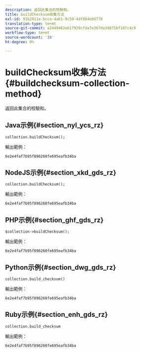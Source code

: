 ```yaml
---
description: 返回此集合的校驗和。
title: buildChecksum收集方法
exl-id: 91b2911e-bcca-4a61-9c59-4df084e0d778
translation-type: tm+mt
source-git-commit: a2449482e617939cfda7e367da34875bf187c4c9
workflow-type: tm+mt
source-wordcount: '38'
ht-degree: 0%

---
```


# buildChecksum收集方法{#buildchecksum-collection-method}

返回此集合的校驗和。

## Java示例{#section_nyl_ycs_rz}

```
collection.buildChecksum(); 
```

輸出範例：

```
6e2e4faf7b95f896260fe695eafb34ba 
```

## NodeJS示例{#section_xkd_gds_rz}

```
collection.buildChecksum(); 
```

輸出範例：

```
6e2e4faf7b95f896260fe695eafb34ba 
```

## PHP示例{#section_ghf_gds_rz}

```
$collection->buildChecksum(); 
```

輸出範例：

```
6e2e4faf7b95f896260fe695eafb34ba 
```

## Python示例{#section_dwg_gds_rz}

```
collection.build_checksum() 
```

輸出範例：

```
6e2e4faf7b95f896260fe695eafb34ba 
```

## Ruby示例{#section_enh_gds_rz}

```
collection.build_checksum
```

輸出範例：

```
6e2e4faf7b95f896260fe695eafb34ba 
```
